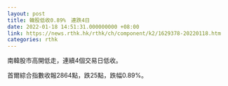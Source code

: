 ```yaml
---
layout: post
title: 韓股低收0.89%　連跌4日
date: 2022-01-18 14:51:31.000000000 +08:00
link: https://news.rthk.hk/rthk/ch/component/k2/1629378-20220118.htm
categories: rthk
---
```


南韓股市高開低走，連續4個交易日低收。

首爾綜合指數收報2864點，跌25點，跌幅0.89%。
